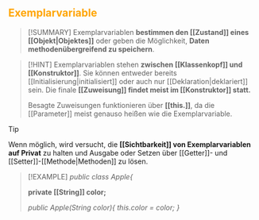 ## <font color = "orange">Exemplarvariable</font>

>[!SUMMARY]
>Exemplarvariablen **bestimmen den [[Zustand]] eines [[Objekt|Objektes]]** oder geben die Möglichkeit, **Daten methodenübergreifend zu speichern**.

>[!HINT]
>Exemplarvariablen stehen **zwischen [[Klassenkopf]] und [[Konstruktor]]**. 
>Sie können entweder bereits [[Initialisierung|initialisiert]] oder auch nur [[Deklaration|deklariert]] sein.
>Die finale **[[Zuweisung]] findet meist im [[Konstruktor]] statt.**
>
>Besagte Zuweisungen funktionieren über **[[this.]]**, da die [[Parameter]] meist genauso heißen wie die Exemplarvariable.

>[!TIP]
>Wenn möglich, wird versucht, die **[[Sichtbarkeit]] von Exemplarvariablen auf Privat** zu halten und Ausgabe oder Setzen über [[Getter]]- und [[Setter]]-[[Methode|Methoden]] zu lösen.

>[!EXAMPLE]
>*public class Apple{*
>
>**private [[String]] color;**
>
>*public Apple(String color){
>this.color = color;
>}*
